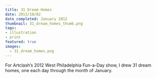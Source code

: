 ```yaml
---
title: 31 Dream Homes
date: 2013/10/02
date_completed: January 2012
thumbnail: 31_dream_homes_thumb.png
tags:
- illustration
- print
featured: true
images:
  - 31_dream_homes.png
---
```


For Artclash’s 2012 West Philadelphia Fun-a-Day show, I drew 31 dream homes, one each day through the month of January.

